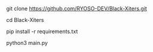 git clone https://github.com/RYOSO-DEV/Black-Xiters.git

cd Black-Xiters

pip install -r requirements.txt

python3 main.py
